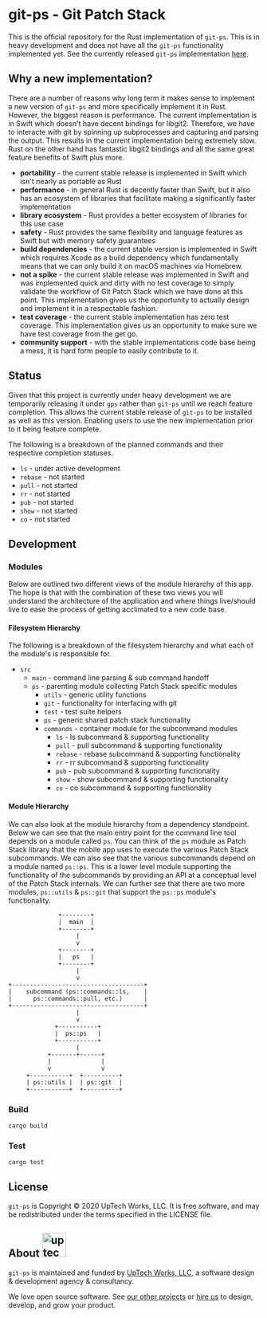 # git-ps - Git Patch Stack

This is the official repository for the Rust implementation of `git-ps`. This
is in heavy development and does not have all the `git-ps` functionality
implemented yet. See the currently released `git-ps` implementation
[here](https://github.com/uptech/git-ps).

## Why a new implementation?

There are a number of reasons why long term it makes sense to implement a new
version of `git-ps` and more specifically implement it in Rust. However, the
biggest reason is performance. The current implementation is in Swift which
doesn't have decent bindings for libgit2. Therefore, we have to interacte with
git by spinning up subprocesses and capturing and parsing the output. This
results in the current implementation being extremely slow. Rust on the other
hand has fantastic libgit2 bindings and all the same great feature benefits
of Swift plus more.

- **portability** - the current stable release is implemented in Swift which
  isn't nearly as portable as Rust
- **performance** - in general Rust is decently faster than Swift, but it also
  has an ecosystem of libraries that facilitate making a significantly faster
  implementation
- **library ecosystem** - Rust provides a better ecosystem of libraries for
  this use case
- **safety** - Rust provides the same flexibility and language features as
  Swift but with memory safety guarantees
- **build dependencies** - the current stable version is implemented in Swift
  which requires Xcode as a build dependency which fundamentally means that we
  can only build it on macOS machines via Homebrew.
- **not a spike** - the current stable release was implemented in Swift and was
  implemented quick and dirty with no test coverage to simply validate the
  workflow of Git Patch Stack which we have done at this point. This
  implementation gives us the opportunity to actually design and implement it
  in a respectable fashion.
- **test coverage** - the current stable implementation has zero test coverage.
  This implementation gives us an opportunity to make sure we have test
  coverage from the get go.
- **community support** - with the stable implementations code base being a
  mess, it is hard form people to easily contribute to it.

## Status

Given that this project is currently under heavy development we are temporarily
releasing it under `gps` rather than `git-ps` until we reach feature
completion. This allows the current stable release of `git-ps` to be installed
as well as this version. Enabling users to use the new implementation prior
to it being feature complete.

The following is a breakdown of the planned commands and their
respective completion statuses.

* `ls` - under active development
* `rebase` - not started
* `pull` - not started
* `rr` - not started
* `pub` - not started
* `show` - not started
* `co` - not started

## Development


### Modules

Below are outlined two different views of the module hierarchy of this app. The
hope is that with the combination of these two views you will understand the
architecture of the application and where things live/should live to ease the
process of getting acclimated to a new code base.

#### Filesystem Hierarchy

The following is a breakdown of the filesystem hierarchy and what each of the
module's is responsible for.

* `src`
	* `main` - command line parsing & sub command handoff
	* `ps` - parenting module collecting Patch Stack specific modules 
		* `utils` - generic utility functions
		* `git` - functionality for interfacing with git
		* `test` - test suite helpers
		* `ps` - generic shared patch stack functionality
		* `commands` - container module for the subcommand modules
			* `ls` - ls subcommand & supporting functionality
			* `pull` - pull subcommand & supporting functionality
			* `rebase` - rebase subcommand & supporting functionality
			* `rr` - rr subcommand & supporting functionality
			* `pub` - pub subcommand & supporting functionality
			* `show` - show subcommand & supporting functionality
			* `co` - co subcommand & supporting functionality

#### Module Hierarchy

We can also look at the module hierarchy from a dependency standpoint. Below we
can see that the main entry point for the command line tool depends on a module
called `ps`. You can think of the `ps` module as Patch Stack library that the
mobile app uses to execute the various Patch Stack subcommands. We can also
see that the various subcommands depend on a module named `ps::ps`. This is
a lower level module supporting the functionality of the subcommands by
providing an API at a conceptual level of the Patch Stack internals. We can
further see that there are two more modules, `ps::utils` & `ps::git` that
support the `ps::ps` module's functionality.

```
              +--------+
              |  main  |
              +--------+
                   |
                   v
              +--------+
              |   ps   |
              +--------+
                   |
                   v
+-------------------------------------+
|    subcommand (ps::commands::ls,    |
|      ps::commands::pull, etc.)      |
+-------------------------------------+
                   |
                   v
             +-----------+
             |  ps::ps   |
             +-----------+
                   |
           +-------+------+
           |              |
           v              v
     +-----------+  +----------+
     | ps::utils |  | ps::git  |
     +-----------+  +----------+
```

### Build

```text
cargo build
```

### Test

```text
cargo test
```

## License

`git-ps` is Copyright © 2020 UpTech Works, LLC. It is free software, and
may be redistributed under the terms specified in the LICENSE file.

## About <img src="http://upte.ch/img/logo.png" alt="uptech" height="48">

`git-ps` is maintained and funded by [UpTech Works, LLC][uptech], a software
design & development agency & consultancy.

We love open source software. See [our other projects][community] or
[hire us][hire] to design, develop, and grow your product.

[community]: https://github.com/uptech
[hire]: http://upte.ch
[uptech]: http://upte.ch
